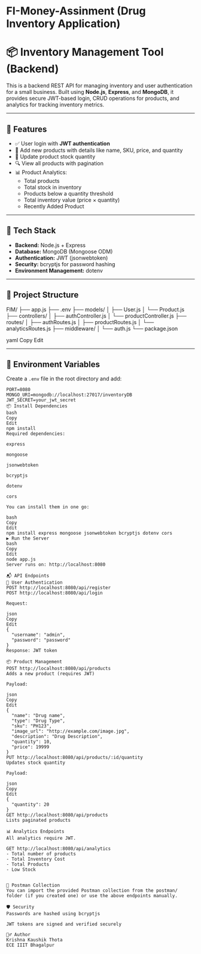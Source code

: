 # FI-Money-Assinment (Drug Inventory Application)

# 📦 Inventory Management Tool (Backend)

This is a backend REST API for managing inventory and user authentication for a small business. Built using **Node.js**, **Express**, and **MongoDB**, it provides secure JWT-based login, CRUD operations for products, and analytics for tracking inventory metrics.

---

## 🚀 Features

- ✅ User login with **JWT authentication**
- 🧾 Add new products with details like name, SKU, price, and quantity
- 🔄 Update product stock quantity
- 🔍 View all products with pagination
- 📊 Product Analytics:
  - Total products
  - Total stock in inventory
  - Products below a quantity threshold
  - Total inventory value (price × quantity)
  - Recently Added Product 

---

## 🧰 Tech Stack

- **Backend:** Node.js + Express
- **Database:** MongoDB (Mongoose ODM)
- **Authentication:** JWT (jsonwebtoken)
- **Security:** bcryptjs for password hashing
- **Environment Management:** dotenv

---

## 📁 Project Structure

FIM/
├── app.js
├── .env
├── models/
│ ├── User.js
│ └── Product.js
├── controllers/
│ ├── authController.js
│ └── productController.js
├── routes/
│ ├── authRoutes.js
│ ├── productRoutes.js
│ └── analyticsRoutes.js
├── middleware/
│ └── auth.js
└── package.json

yaml
Copy
Edit

---

## 🔐 Environment Variables

Create a `.env` file in the root directory and add:

```env
PORT=8080
MONGO_URI=mongodb://localhost:27017/inventoryDB
JWT_SECRET=your_jwt_secret
📦 Install Dependencies
bash
Copy
Edit
npm install
Required dependencies:

express

mongoose

jsonwebtoken

bcryptjs

dotenv

cors

You can install them in one go:

bash
Copy
Edit
npm install express mongoose jsonwebtoken bcryptjs dotenv cors
▶️ Run the Server
bash
Copy
Edit
node app.js
Server runs on: http://localhost:8080

📬 API Endpoints
🔐 User Authentication
POST http://localhost:8080/api/register
POST http://localhost:8080/api/login

Request:

json
Copy
Edit
{
  "username": "admin",
  "password": "password"
}
Response: JWT token

📦 Product Management
POST http://localhost:8080/api/products
Adds a new product (requires JWT)

Payload:

json
Copy
Edit
{
  "name": "Drug name",
  "type": "Drug Type",
  "sku": "PH123",
  "image_url": "http://example.com/image.jpg",
  "description": "Drug Description",
  "quantity": 10,
  "price": 19999
}
PUT http://localhost:8080/api/products/:id/quantity
Updates stock quantity

Payload:

json
Copy
Edit
{
  "quantity": 20
}
GET http://localhost:8080/api/products
Lists paginated products

📊 Analytics Endpoints
All analytics require JWT.

GET http://localhost:8080/api/analytics
- Total number of products
- Total Inventory Cost
- Total Products
- Low Stock


🧪 Postman Collection
You can import the provided Postman collection from the postman/ folder (if you created one) or use the above endpoints manually.

🛡️ Security
Passwords are hashed using bcryptjs

JWT tokens are signed and verified securely

🙋‍♂️ Author
Krishna Kaushik Thota
ECE IIIT Bhagalpur
